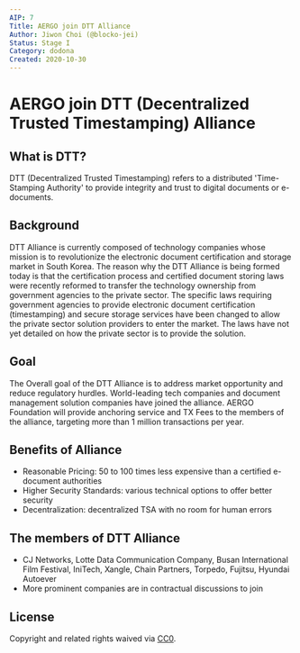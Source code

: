 ```yaml
---
AIP: 7
Title: AERGO join DTT Alliance
Author: Jiwon Choi (@blocko-jei)
Status: Stage I
Category: dodona
Created: 2020-10-30
---
```


# AERGO  join DTT (Decentralized Trusted Timestamping) Alliance

## What is DTT?
DTT (Decentralized Trusted Timestamping) refers to a distributed 'Time-Stamping Authority' to provide integrity and trust to digital documents or e-documents.

## Background
DTT Alliance is currently composed of technology companies whose mission is to revolutionize the electronic document certification and storage market in South Korea.
The reason why the DTT Alliance is being formed today is that the certification process and certified document storing laws were recently reformed to transfer the technology ownership from government agencies to the private sector.
The specific laws requiring government agencies to provide electronic document certification (timestamping) and secure storage services have been changed to allow the private sector solution providers to enter the market.
The laws have not yet detailed on how the private sector is to provide the solution.

## Goal
The Overall goal of the DTT Alliance is to address market opportunity and reduce regulatory hurdles. 
World-leading tech companies and document management solution companies have joined the alliance.
AERGO Foundation will provide anchoring service and TX Fees to the members of the alliance, targeting more than 1 million transactions per year.

## Benefits of Alliance
- Reasonable Pricing: 50 to 100 times less expensive than a certified e-document authorities
- Higher Security Standards: various technical options to offer better security
- Decentralization: decentralized TSA with no room for human errors

## The members of DTT Alliance
- CJ Networks, Lotte Data Communication Company, Busan International Film Festival, IniTech, Xangle, Chain Partners, Torpedo, Fujitsu, Hyundai Autoever
- More prominent companies are in contractual discussions to join

## License
Copyright and related rights waived via [CC0](https://creativecommons.org/publicdomain/zero/1.0/).
